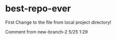 # best-repo-ever

First Change to the file from local project directory!

Comment from new-branch-2 5/25 1:29